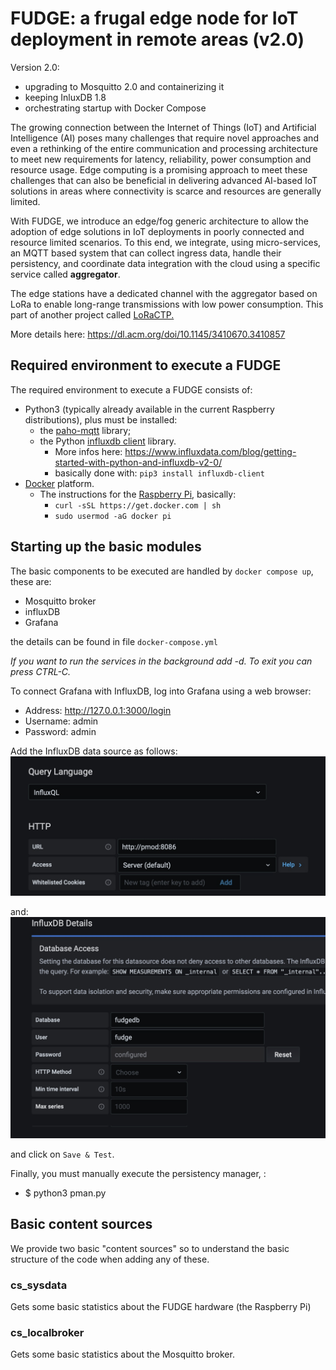 # FUDGE: a frugal edge node for IoT deployment in remote areas (v2.0)

Version 2.0:
* upgrading to Mosquitto 2.0 and containerizing it
* keeping InluxDB 1.8
* orchestrating startup with Docker Compose

The growing connection between the Internet of Things (IoT) and Artificial Intelligence (AI) poses many challenges that require novel approaches and even a rethinking of the entire communication and processing architecture to meet new requirements for latency, reliability, power consumption and resource usage. Edge computing  is a promising approach to meet these challenges that can also be beneficial in delivering advanced AI-based IoT solutions in areas where connectivity is scarce and resources are generally limited.

With FUDGE, we introduce an edge/fog generic architecture to allow the adoption of edge solutions in IoT deployments in poorly connected and resource limited scenarios. To this end, we integrate, using micro-services, an MQTT based system that can collect ingress data, handle their persistency, and coordinate data integration with the cloud using a specific service called **aggregator**.  

The edge stations have a dedicated channel with the aggregator based on LoRa to enable long-range transmissions with low power consumption. This part of another project called [LoRaCTP.](https://github.com/pmanzoni/loractp)

More details here: https://dl.acm.org/doi/10.1145/3410670.3410857

## Required environment to execute a FUDGE

The required environment to execute a FUDGE consists of:

* Python3 (typically already available in the current Raspberry distributions), plus must be installed:
    - the [paho-mqtt](https://pypi.org/project/paho-mqtt/) library;
    - the Python [influxdb client](https://github.com/influxdata/influxdb-client-python) library.
        * More infos here: https://www.influxdata.com/blog/getting-started-with-python-and-influxdb-v2-0/
        * basically done with: `pip3 install influxdb-client` 
* [Docker](https://docs.docker.com/get-docker/) platform.
    - The instructions for the [Raspberry Pi](https://www.raspberrypi.org/blog/docker-comes-to-raspberry-pi/), basically:
        - `curl -sSL https://get.docker.com | sh`
        - `sudo usermod -aG docker pi`

## Starting up the basic modules
The basic components to be executed are handled by `docker compose up`, these are: 
* Mosquitto broker
* influxDB
* Grafana

the details can be found in file `docker-compose.yml`

*If you want to run the services in the background add -d. To exit you can press CTRL-C.*

To connect Grafana with InfluxDB, log into Grafana using a web browser:
* Address: http://127.0.0.1:3000/login
* Username: admin
* Password: admin


Add the InfluxDB data source as follows: 
![](./config/figs/ql.jpg)


and: 
![](./config/figs/da.jpg)

and click on `Save & Test`. 


Finally, you must manually execute the persistency manager, :
* $ python3 pman.py

## Basic content sources

We provide two basic "content sources" so to understand the basic structure of the code when adding any of these. 

### cs_sysdata
Gets some basic statistics about the FUDGE hardware (the Raspberry Pi)

### cs_localbroker
Gets some basic statistics about the Mosquitto broker.
